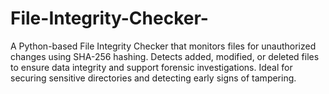 # File-Integrity-Checker-
A Python-based File Integrity Checker that monitors files for unauthorized changes using SHA-256 hashing. Detects added, modified, or deleted files to ensure data integrity and support forensic investigations. Ideal for securing sensitive directories and detecting early signs of tampering.
